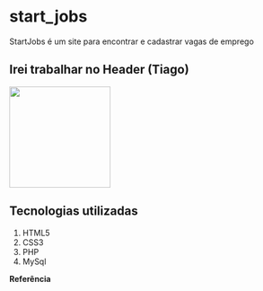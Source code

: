 # start_jobs
StartJobs é um site para encontrar e cadastrar vagas de emprego
## Irei trabalhar no Header (Tiago)


<img height="180em" src="https://github-readme-stats.vercel.app/api?username=tiagoferreira18&show_icons=true&hide_border=true&&count_private=true&include_all_commits=true" />

## Tecnologias utilizadas
1. HTML5
2. CSS3
3. PHP
4. MySql

**Referência**
